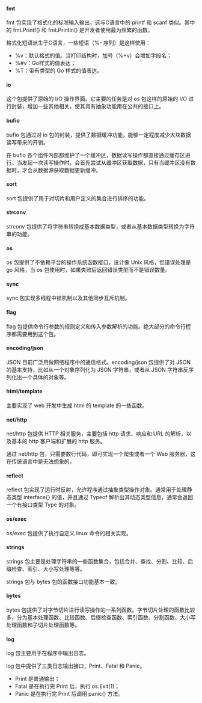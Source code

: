 #### fmt

fmt 包实现了格式化的标准输入输出，这与C语言中的 printf 和 scanf 类似。其中的 fmt.Printf() 和 fmt.Println() 是开发者使用最为频繁的函数。

格式化短语派生于C语言，一些短语（%- 序列）是这样使用：

- %v：默认格式的值。当打印结构时，加号（%+v）会增加字段名；
- %#v：Go样式的值表达；
- %T：带有类型的 Go 样式的值表达。

#### io

这个包提供了原始的 I/O 操作界面。它主要的任务是对 os 包这样的原始的 I/O 进行封装，增加一些其他相关，使其具有抽象功能用在公共的接口上。

#### bufio

bufio 包通过对 io 包的封装，提供了数据缓冲功能，能够一定程度减少大块数据读写带来的开销。

在 bufio 各个组件内部都维护了一个缓冲区，数据读写操作都直接通过缓存区进行。当发起一次读写操作时，会首先尝试从缓冲区获取数据，只有当缓冲区没有数据时，才会从数据源获取数据更新缓冲。

#### sort

sort 包提供了用于对切片和用户定义的集合进行排序的功能。

#### strconv

strconv 包提供了将字符串转换成基本数据类型，或者从基本数据类型转换为字符串的功能。

#### os

os 包提供了不依赖平台的操作系统函数接口，设计像 Unix 风格，但错误处理是 go 风格，当 os 包使用时，如果失败后返回错误类型而不是错误数量。

#### sync

sync 包实现多线程中锁机制以及其他同步互斥机制。

#### flag

flag 包提供命令行参数的规则定义和传入参数解析的功能。绝大部分的命令行程序都需要用到这个包。

#### encoding/json

JSON 目前广泛用做网络程序中的通信格式。encoding/json 包提供了对 JSON 的基本支持，比如从一个对象序列化为 JSON 字符串，或者从 JSON 字符串反序列化出一个具体的对象等。

#### html/template

主要实现了 web 开发中生成 html 的 template 的一些函数。

#### net/http

net/http 包提供 HTTP 相关服务，主要包括 http 请求、响应和 URL 的解析，以及基本的 http 客户端和扩展的 http 服务。

通过 net/http 包，只需要数行代码，即可实现一个爬虫或者一个 Web 服务器，这在传统语言中是无法想象的。

#### reflect

reflect 包实现了运行时反射，允许程序通过抽象类型操作对象。通常用于处理静态类型 interface{} 的值，并且通过 Typeof 解析出其动态类型信息，通常会返回一个有接口类型 Type 的对象。

#### os/exec

os/exec 包提供了执行自定义 linux 命令的相关实现。

#### strings

strings 包主要是处理字符串的一些函数集合，包括合并、查找、分割、比较、后缀检查、索引、大小写处理等等。

strings 包与 bytes 包的函数接口功能基本一致。

#### bytes

bytes 包提供了对字节切片进行读写操作的一系列函数。字节切片处理的函数比较多，分为基本处理函数、比较函数、后缀检查函数、索引函数、分割函数、大小写处理函数和子切片处理函数等。

#### log

log 包主要用于在程序中输出日志。

log 包中提供了三类日志输出接口，Print、Fatal 和 Panic。

- Print 是普通输出；
- Fatal 是在执行完 Print 后，执行 os.Exit(1)；
- Panic 是在执行完 Print 后调用 panic() 方法。